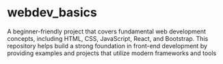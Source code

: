 # webdev_basics
A beginner-friendly project that covers fundamental web development concepts, including HTML, CSS, JavaScript, React, and Bootstrap. This repository helps build a strong foundation in front-end development by providing examples and projects that utilize modern frameworks and tools
